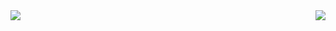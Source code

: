<a href="#">
<img align="left" src="https://github-readme-stats.vercel.app/api?username=217heidai&show_icons=true&hide_border=true&icon_color=000&title_color=000&include_all_commits_disable=true&custom_title=Meow~&count_private=true">
</a>
<a href="#">
<img align="right" src="https://github-readme-stats.vercel.app/api/top-langs?username=217heidai&hide_border=true&title_color=000&layout=compact">
</a>
